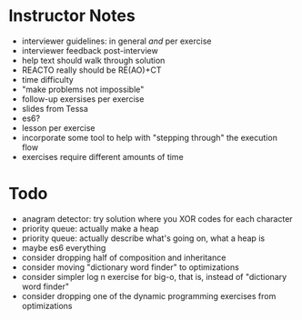 # Instructor Notes

- interviewer guidelines: in general *and* per exercise
- interviewer feedback post-interview
- help text should walk through solution
- REACTO really should be RE(AO)+CT
- time difficulty
- "make problems not impossible"
- follow-up exersises per exercise
- slides from Tessa
- es6?
- lesson per exercise
- incorporate some tool to help with "stepping through" the execution flow
- exercises require different amounts of time

# Todo

- anagram detector: try solution where you XOR codes for each character
- priority queue: actually make a heap
- priority queue: actually describe what's going on, what a heap is
- maybe es6 everything
- consider dropping half of composition and inheritance
- consider moving "dictionary word finder" to optimizations
- consider simpler log n exercise for big-o, that is, instead of "dictionary word finder"
- consider dropping one of the dynamic programming exercises from optimizations
